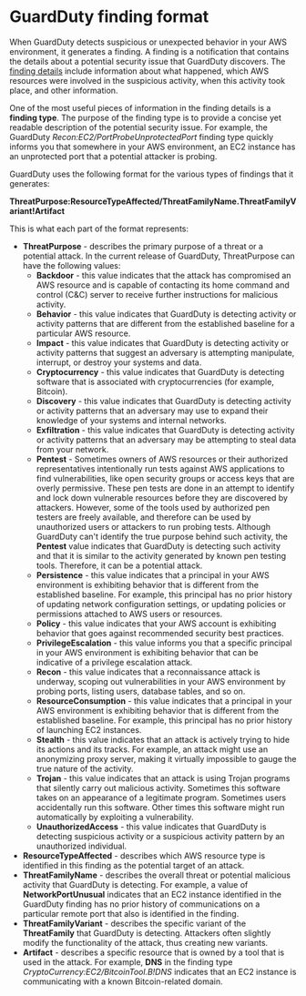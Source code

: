 # GuardDuty finding format<a name="guardduty_finding-format"></a>

When GuardDuty detects suspicious or unexpected behavior in your AWS environment, it generates a finding\. A finding is a notification that contains the details about a potential security issue that GuardDuty discovers\. The [finding details](guardduty_findings.md#guardduty_working-with-findings) include information about what happened, which AWS resources were involved in the suspicious activity, when this activity took place, and other information\.

One of the most useful pieces of information in the finding details is a **finding type**\. The purpose of the finding type is to provide a concise yet readable description of the potential security issue\. For example, the GuardDuty *Recon:EC2/PortProbeUnprotectedPort* finding type quickly informs you that somewhere in your AWS environment, an EC2 instance has an unprotected port that a potential attacker is probing\.

GuardDuty uses the following format for the various types of findings that it generates:

**ThreatPurpose:ResourceTypeAffected/ThreatFamilyName\.ThreatFamilyVariant\!Artifact**

This is what each part of the format represents:
+ **ThreatPurpose** \- describes the primary purpose of a threat or a potential attack\. In the current release of GuardDuty, ThreatPurpose can have the following values:
  + **Backdoor** \- this value indicates that the attack has compromised an AWS resource and is capable of contacting its home command and control \(C&C\) server to receive further instructions for malicious activity\.
  + **Behavior** \- this value indicates that GuardDuty is detecting activity or activity patterns that are different from the established baseline for a particular AWS resource\. 
  + **Impact** \- this value indicates that GuardDuty is detecting activity or activity patterns that suggest an adversary is attempting manipulate, interrupt, or destroy your systems and data\.
  + **Cryptocurrency** \- this value indicates that GuardDuty is detecting software that is associated with cryptocurrencies \(for example, Bitcoin\)\.
  + **Discovery** \- this value indicates that GuardDuty is detecting activity or activity patterns that an adversary may use to expand their knowledge of your systems and internal networks\.
  + **Exfiltration** \- this value indicates that GuardDuty is detecting activity or activity patterns that an adversary may be attempting to steal data from your network\.
  + **Pentest** \- Sometimes owners of AWS resources or their authorized representatives intentionally run tests against AWS applications to find vulnerabilities, like open security groups or access keys that are overly permissive\. These pen tests are done in an attempt to identify and lock down vulnerable resources before they are discovered by attackers\. However, some of the tools used by authorized pen testers are freely available, and therefore can be used by unauthorized users or attackers to run probing tests\. Although GuardDuty can't identify the true purpose behind such activity, the **Pentest** value indicates that GuardDuty is detecting such activity and that it is similar to the activity generated by known pen testing tools\. Therefore, it can be a potential attack\.
  + **Persistence** \- this value indicates that a principal in your AWS environment is exhibiting behavior that is different from the established baseline\. For example, this principal has no prior history of updating network configuration settings, or updating policies or permissions attached to AWS users or resources\. 
  + **Policy** \- this value indicates that your AWS account is exhibiting behavior that goes against recommended security best practices\. 
  + **PrivilegeEscalation** \- this value informs you that a specific principal in your AWS environment is exhibiting behavior that can be indicative of a privilege escalation attack\.
  + **Recon** \- this value indicates that a reconnaissance attack is underway, scoping out vulnerabilities in your AWS environment by probing ports, listing users, database tables, and so on\.
  + **ResourceConsumption** \- this value indicates that a principal in your AWS environment is exhibiting behavior that is different from the established baseline\. For example, this principal has no prior history of launching EC2 instances\. 
  + **Stealth** \- this value indicates that an attack is actively trying to hide its actions and its tracks\. For example, an attack might use an anonymizing proxy server, making it virtually impossible to gauge the true nature of the activity\.
  + **Trojan** \- this value indicates that an attack is using Trojan programs that silently carry out malicious activity\. Sometimes this software takes on an appearance of a legitimate program\. Sometimes users accidentally run this software\. Other times this software might run automatically by exploiting a vulnerability\. 
  + **UnauthorizedAccess** \- this value indicates that GuardDuty is detecting suspicious activity or a suspicious activity pattern by an unauthorized individual\.
+ **ResourceTypeAffected** \- describes which AWS resource type is identified in this finding as the potential target of an attack\. 
+ **ThreatFamilyName** \- describes the overall threat or potential malicious activity that GuardDuty is detecting\. For example, a value of **NetworkPortUnusual** indicates that an EC2 instance identified in the GuardDuty finding has no prior history of communications on a particular remote port that also is identified in the finding\.
+ **ThreatFamilyVariant** \- describes the specific variant of the **ThreatFamily** that GuardDuty is detecting\. Attackers often slightly modify the functionality of the attack, thus creating new variants\.
+ **Artifact** \- describes a specific resource that is owned by a tool that is used in the attack\. For example, **DNS** in the finding type *CryptoCurrency:EC2/BitcoinTool\.B\!DNS* indicates that an EC2 instance is communicating with a known Bitcoin\-related domain\.